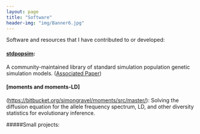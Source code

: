 ```yaml
---
layout: page
title: "Software"
header-img: "img/Banner6.jpg"
---
```


Software and resources that I have contributed to or developed:

#### [stdpopsim](https://github.com/popsim-consortium/stdpopsim):
A community-maintained library of standard simulation population genetic
simulation models. ([Associated Paper](https://doi.org/10.1101/2019.12.20.885129))

#### [moments and moments-LD]
(https://bitbucket.org/simongravel/moments/src/master/):
Solving the diffusion equation for the allele frequency spectrum, LD, and other diversity
statistics for evolutionary inference.

#####Small projects: 
